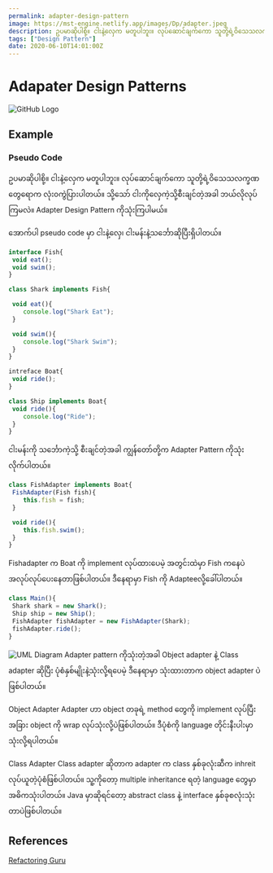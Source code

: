 ```yaml
---
permalink: adapter-design-pattern
image: https://mst-engine.netlify.app/images/Dp/adapter.jpeg
description: ဥပမာဆိုပါစို့။ ငါးနဲ့လှေက မတူပါဘူး။ လုပ်ဆောင်ချက်ကော သူတို့ရဲ့ဝိသေသလက္ခဏတွေရောက လုံး၀ကွဲပြားပါတယ်။ သို့သော် ငါးကိုလှေကဲ့သို့စီးချင်တဲ့အခါ ဘယ်လိုလုပ်ကြမလဲ။ Adapter Design Pattern ကိုသုံးကြပါမယ်။
tags: ["Design Pattern"]
date: 2020-06-10T14:01:00Z
---
```


# Adapater Design Patterns

![GitHub Logo](https://mst-engine.netlify.app/images/Dp/adapter.jpeg)

## Example

### Pseudo Code

ဥပမာဆိုပါစို့။ ငါးနဲ့လှေက မတူပါဘူး။ လုပ်ဆောင်ချက်ကော သူတို့ရဲ့ဝိသေသလက္ခဏတွေရောက လုံး၀ကွဲပြားပါတယ်။ သို့သော် ငါးကိုလှေကဲ့သို့စီးချင်တဲ့အခါ ဘယ်လိုလုပ်ကြမလဲ။ Adapter Design Pattern ကိုသုံးကြပါမယ်။

အောက်ပါ pseudo code မှာ ငါးနဲ့လှေ၊ ငါးမန်းနဲ့သင်္ဘောဆိုပြီးရှိပါတယ်။

```typescript 
interface Fish{
 void eat();
 void swim();
}

class Shark implements Fish{

 void eat(){
    console.log("Shark Eat");
 }

 void swim(){
    console.log("Shark Swim");
 }
}

intreface Boat{
 void ride();
}

class Ship implements Boat{
 void ride(){
    console.log("Ride");
 }
}
```

ငါးမန်းကို သင်္ဘောကဲ့သို့ စီးချင်တဲ့အခါ ကျွန်တော်တို့က Adapter Pattern ကိုသုံးလိုက်ပါတယ်။

```typescript
class FishAdapter implements Boat{
 FishAdapter(Fish fish){
    this.fish = fish;
 }

 void ride(){
    this.fish.swim();
 }
}
```

Fishadapter က Boat ကို implement လုပ်ထားပေမဲ့ အတွင်းထဲမှာ Fish ကနေပဲ အလုပ်လုပ်ပေးနေတာဖြစ်ပါတယ်။ ဒီနေရာမှာ Fish ကို Adapteeလို့ခေါ်ပါတယ်။

```typescript
class Main(){
 Shark shark = new Shark();
 Ship ship = new Ship();
 FishAdapter fishAdapter = new FishAdapter(Shark);
 fishAdapter.ride();
}
```

![UML Diagram](https://mst-engine.netlify.app/images/Dp/adapter.jpeg)
Adapter pattern ကိုသုံးတဲ့အခါ Object adapter နဲ့ Class adapter ဆိုပြီး ပုံစံနှစ်မျိုးနဲ့သုံးလို့ရပေမဲ့ ဒီနေရာမှာ သုံးထားတာက object adapter ပဲဖြစ်ပါတယ်။

Object Adapter Adapter ဟာ object တခုရဲ့ method တွေကို implement လုပ်ပြီး အခြား object ကို wrap လုပ်သုံးလို့ပဲဖြစ်ပါတယ်။ ဒီပုံစံကို language တိုင်းနီးပါးမှာ သုံးလို့ရပါတယ်။

Class Adapter Class adapter ဆိုတာက adapter က class နှစ်ခုလုံးဆီက inhreit လုပ်ယူတဲ့ပုံစံဖြစ်ပါတယ်။ သူ့ကိုတော့ multiple inheritance ရတဲ့ language တွေမှာအဓိကသုံးပါတယ်။ Java မှာဆိုရင်တော့ abstract class နဲ့ interface နှစ်ခုစလုံးသုံးတာပဲဖြစ်ပါတယ်။

## References

[Refactoring Guru](https://refactoring.guru/design-patterns/adapter)